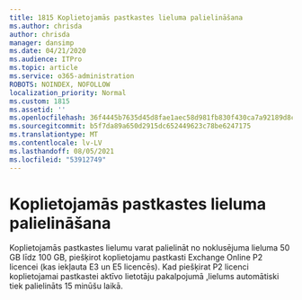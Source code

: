 ```yaml
---
title: 1815 Koplietojamās pastkastes lieluma palielināšana
ms.author: chrisda
author: chrisda
manager: dansimp
ms.date: 04/21/2020
ms.audience: ITPro
ms.topic: article
ms.service: o365-administration
ROBOTS: NOINDEX, NOFOLLOW
localization_priority: Normal
ms.custom: 1815
ms.assetid: ''
ms.openlocfilehash: 36f4445b7635d45d8fae1aec58d981fb830f430ca7a92189d8c038e04a86ef67
ms.sourcegitcommit: b5f7da89a650d2915dc652449623c78be6247175
ms.translationtype: MT
ms.contentlocale: lv-LV
ms.lasthandoff: 08/05/2021
ms.locfileid: "53912749"
---
```

# <a name="increase-the-size-of-a-shared-mailbox"></a>Koplietojamās pastkastes lieluma palielināšana

Koplietojamās pastkastes lielumu varat palielināt no noklusējuma lieluma 50 GB līdz 100 GB, piešķirot koplietojamu pastkasti Exchange Online P2 licencei (kas iekļauta E3 un E5 licencēs). Kad piešķirat P2 licenci koplietojamai pastkastei aktīvo lietotāju pakalpojumā [,](https://portal.office.com/adminportal/home)lielums automātiski tiek palielināts 15 minūšu laikā.
